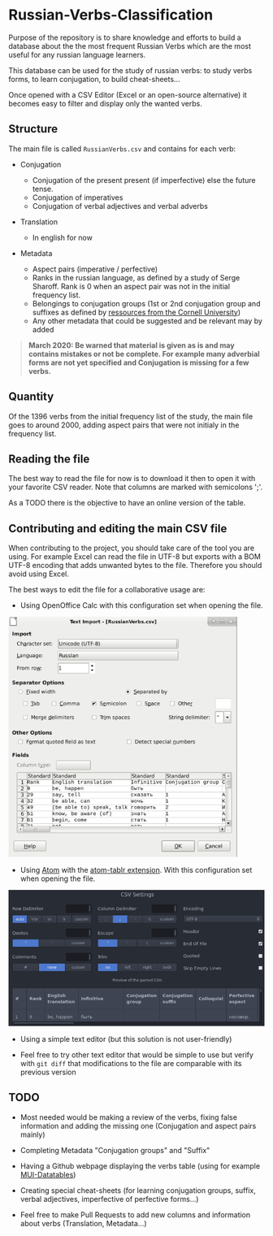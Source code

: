 # Russian-Verbs-Classification

Purpose of the repository is to share knowledge and efforts to build a database about the the most frequent Russian Verbs which are the most useful for any russian language learners.

This database can be used for the study of russian verbs: to study verbs forms, to learn conjugation, to build cheat-sheets...

Once opened with a CSV Editor (Excel or an open-source alternative) it becomes easy to filter and display only the wanted verbs.

## Structure

The main file is called `RussianVerbs.csv` and contains for each verb:

* Conjugation
  * Conjugation of the present present (if imperfective) else the future tense.
  * Conjugation of imperatives
  * Conjugation of verbal adjectives and verbal adverbs


* Translation
  * In english for now


* Metadata
  * Aspect pairs (imperative / perfective)
  * Ranks in the russian language, as defined by a study of Serge Sharoff. Rank is 0 when an aspect pair was not in the initial frequency list.
  * Belongings to conjugation groups (1st or 2nd conjugation group and suffixes as defined by [ressources from the Cornell University](https://russian.cornell.edu/verbs/irgLinks.htm))
  * Any other metadata that could be suggested and be relevant may by added

> **March 2020: Be warned that material is given as is and may contains mistakes or not be complete. For example many adverbial forms are not yet specified and Conjugation is missing for a few verbs.**

## Quantity

Of the 1396 verbs from the initial frequency list of the study, the main file goes to around 2000, adding aspect pairs that were not initialy in the frequency list.

## Reading the file

The best way to read the file for now is to download it then to open it with your favorite CSV reader. Note that columns are marked with semicolons ';'.

As a TODO there is the objective to have an online version of the table.

## Contributing and editing the main CSV file

When contributing to the project, you should take care of the tool you are using.
For example Excel can read the file in UTF-8 but exports with a BOM UTF-8 encoding that adds unwanted bytes to the file. Therefore you should avoid using Excel.

The best ways to edit the file for a collaborative usage are:
* Using OpenOffice Calc with this configuration set when opening the file.</br>
<img src="screenshots/LibreOffice-calc-configuration-at-opening.png" width="450">


* Using [Atom](https://atom.io/) with the [atom-tablr extension](https://github.com/abe33/atom-tablr). With this configuration set when opening the file. </br>
<img src="screenshots/Atom-tablr-configuration-at-opening.png" width="700">


* Using a simple text editor (but this solution is not user-friendly)

* Feel free to try other text editor that would be simple to use but verify with `git diff` that modifications to the file are comparable with its previous version

## TODO
* Most needed would be making a review of the verbs, fixing false information and adding the missing one (Conjugation and aspect pairs mainly)

* Completing Metadata "Conjugation groups" and "Suffix"

* Having a Github webpage displaying the verbs table (using for example [MUI-Datatables](https://github.com/gregnb/mui-datatables))

* Creating special cheat-sheets (for learning conjugation groups, suffix, verbal adjectives, imperfective of perfective forms...)

* Feel free to make Pull Requests to add new columns and information about verbs (Translation, Metadata...)
